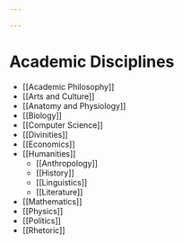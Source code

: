 ```yaml
---

---
```


# Academic Disciplines

-   [[Academic Philosophy]]
-   [[Arts and Culture]]
-   [[Anatomy and Physiology]]
-   [[Biology]]
-   [[Computer Science]]
-   [[Divinities]]
-   [[Economics]]
-   [[Humanities]]
    -   [[Anthropology]]
    -   [[History]]
    -   [[Linguistics]]
    -   [[Literature]]
-   [[Mathematics]]
-   [[Physics]]
-   [[Politics]]
-   [[Rhetoric]]
